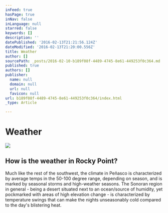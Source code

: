 ```yaml
---
inFeed: true
hasPage: true
inNav: false
inLanguage: null
starred: false
keywords: []
description: ''
datePublished: '2016-02-13T21:21:56.124Z'
dateModified: '2016-02-13T21:20:00.556Z'
title: Weather
author: []
sourcePath: _posts/2016-02-10-b189f08f-4489-4745-8e61-449253f0c364.md
published: true
authors: []
publisher:
  name: null
  domain: null
  url: null
  favicon: null
url: b189f08f-4489-4745-8e61-449253f0c364/index.html
_type: Article

---
```

# Weather
![](https://s3-us-west-2.amazonaws.com/the-grid-img/p/769c375a8038c3532d04f343ad61fefc1d1a54ea.jpg)

## How is the weather in Rocky Point?

Much like the rest of the southwest, the climate in Peñasco is characterized by average temps in the 50-100 degree range, depending on season, and is marked by seasonal storms and high-weather seasons.
The Sonoran region in general - being a desert situated next to an ocean/source of humidity, yet pockmarked with areas of high elevation change - is characterized by temperature swings that can make the nights unseasonably cold compared to the day's blistering heat.